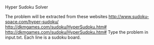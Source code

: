Hyper Sudoku Solver

The problem will be extracted from these websites
http://www.sudoku-space.com/hyper-sudoku/
http://dkmgames.com/sudoku/HyperSudoku.htm#
http://dkmgames.com/sudoku/HyperSudoku.htm#
Type the problem in input.txt. Each line is a sudoku board.
